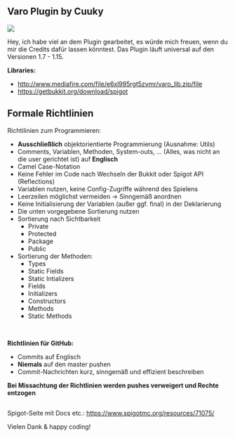 ## Varo Plugin by Cuuky 
<img src="http://185.194.142.45/Bilder/Varo/thumbnail.png">

Hey, ich habe viel an dem Plugin gearbeitet, es würde mich freuen, wenn du mir die Credits dafür lassen könntest.
Das Plugin läuft universal auf den Versionen 1.7 - 1.15.

**Libraries:** 
- http://www.mediafire.com/file/e6xl995rgt5zvmr/varo_lib.zip/file
- https://getbukkit.org/download/spigot

## Formale Richtlinien
Richtilinien zum Programmieren:
- **Ausschließlich** objektorientierte Programmierung (Ausnahme: Utils)
- Comments, Variablen, Methoden, System-outs, ... (Alles, was nicht an die user gerichtet ist) auf **Englisch**
- Camel Case-Notation
- Keine Fehler im Code nach Wechseln der Bukkit oder Spigot API (Reflections)
- Variablen nutzen, keine Config-Zugriffe während des Spielens
- Leerzeilen möglichst vermeiden -> Sinngemäß anordnen
- Keine Initialisierung der Variablen (außer ggf. final) in der Deklarierung
- Die unten vorgegebene Sortierung nutzen
- Sortierung nach Sichtbarkeit
  <ol style="list-style-type:square;">
    <li>Private</li>
    <li>Protected</li>
    <li>Package</li>
    <li>Public</li>
  </ol>
- Sortierung der Methoden:
  <ol style="list-style-type:square;">
    <li>Types</li>
    <li>Static Fields</li>
    <li>Static Intializers</li>
    <li>Fields</li>
    <li>Initializers</li>
    <li>Constructors</li>
    <li>Methods</li>
    <li>Static Methods</li>
  </ol>

<br>

**Richtlinien für GitHub:**
- Commits auf Englisch
- **Niemals** auf den master pushen
- Commit-Nachrichten kurz, sinngemäß und effizient beschreiben

**Bei Missachtung der Richtlinien werden pushes verweigert und Rechte entzogen**

##

Spigot-Seite mit Docs etc.: https://www.spigotmc.org/resources/71075/

Vielen Dank & happy coding!
